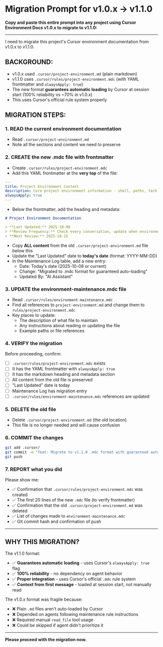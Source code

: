 # Migration Prompt for v1.0.x → v1.1.0

**Copy and paste this entire prompt into any project using Cursor Environment Docs v1.0.x to migrate to v1.1.0:**

---

I need to migrate this project's Cursor environment documentation from v1.0.x to v1.1.0.

## BACKGROUND:
- v1.0.x used `.cursor/project-environment.md` (plain markdown)
- v1.1.0 uses `.cursor/rules/project-environment.mdc` (with YAML frontmatter and `alwaysApply: true`)
- The new format **guarantees automatic loading** by Cursor at session start (100% reliability vs ~70% in v1.0.x)
- This uses Cursor's official rule system properly

## MIGRATION STEPS:

### 1. READ the current environment documentation
- Read `.cursor/project-environment.md`
- Note all the sections and content we need to preserve

### 2. CREATE the new .mdc file with frontmatter
- Create `.cursor/rules/project-environment.mdc`
- Add this YAML frontmatter at the **very top** of the file:

```yaml
---
title: Project Environment Context
description: Core project environment information - shell, paths, tech stack, and development workflow
alwaysApply: true
---
```

- Below the frontmatter, add the heading and metadata:

```markdown
# Project Environment Documentation

> **Last Updated:** 2025-10-08  
> **Review Frequency:** Check every conversation, update when environment changes  
> **Next Review:** 2025-10-15
```

- Copy **ALL content** from the old `.cursor/project-environment.md` file below this
- Update the "Last Updated" date to **today's date** (format: YYYY-MM-DD)
- In the Maintenance Log table, add a new entry:
  - Date: Today's date (2025-10-08 or current)
  - Change: "Migrated to .mdc format for guaranteed auto-loading"
  - Updated By: "AI Assistant"

### 3. UPDATE the environment-maintenance.mdc file
- Read `.cursor/rules/environment-maintenance.mdc`
- Find all references to `project-environment.md` and change them to `rules/project-environment.mdc`
- Key places to update:
  - The description of what file to maintain
  - Any instructions about reading or updating the file
  - Example paths or file references

### 4. VERIFY the migration
Before proceeding, confirm:
- [ ] `.cursor/rules/project-environment.mdc` exists
- [ ] It has the YAML frontmatter with `alwaysApply: true`
- [ ] It has the markdown heading and metadata section
- [ ] All content from the old file is preserved
- [ ] "Last Updated" date is today
- [ ] Maintenance Log has migration entry
- [ ] `.cursor/rules/environment-maintenance.mdc` references are updated

### 5. DELETE the old file
- Delete `.cursor/project-environment.md` (the old location)
- This file is no longer needed and will cause confusion

### 6. COMMIT the changes
```bash
git add .cursor/
git commit -m "feat: Migrate to v1.1.0 .mdc format with guaranteed auto-loading"
git push
```

### 7. REPORT what you did
Please show me:
- ✅ Confirmation that `.cursor/rules/project-environment.mdc` was created
- ✅ The first 20 lines of the new `.mdc` file (to verify frontmatter)
- ✅ Confirmation that the old `.cursor/project-environment.md` was deleted
- ✅ List of changes made to `environment-maintenance.mdc`
- ✅ Git commit hash and confirmation of push

---

## WHY THIS MIGRATION?

The v1.1.0 format:
- ✅ **Guarantees automatic loading** - uses Cursor's `alwaysApply: true` flag
- ✅ **100% reliability** - no dependency on agent behavior
- ✅ **Proper integration** - uses Cursor's official `.mdc` rule system
- ✅ **Context from first message** - loaded at session start, not manually read

The v1.0.x format was fragile because:
- ❌ Plain `.md` files aren't auto-loaded by Cursor
- ❌ Depended on agents following maintenance rule instructions
- ❌ Required manual `read_file` tool usage
- ❌ Could be skipped if agent didn't prioritize it

---

**Please proceed with the migration now.**

